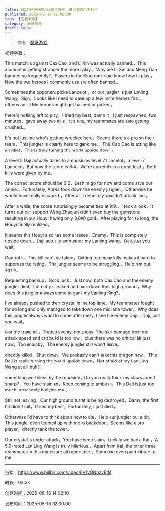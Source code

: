```yaml
---
title: 5级妲己过来抓我7级兰陵王，真当我鸡爪不利乎
published: 2025-06-18 02:00:00
tags: [王者荣耀]
category: 磊哥视频
draft: false
---
```



> 作者：[磊哥游戏](https://space.bilibili.com/268941858?spm_id_from=333.788.upinfo.head.click)

视频字幕：

This match is against Cao Cao, and Li Xin was actually banned.，This account is getting stranger the more I play.，Why are Li Xin and Meng Tian banned so frequently?，Players in the King rank sure know how to play.，Now the two heroes I commonly use are often banned.。

Sometimes the opponent picks Lancelot.，or our jungler is just Lanling Wang，Sigh，Looks like I need to develop a few more heroes first.，otherwise all Me heroes might get banned or picked。

there's nothing left to play，I tried my best, damn it，I just respawned, two minutes，gave away two kills，It's fine, my teammates are also getting crushed.。

It's not just me who's getting wrecked here，Seems there's a pro on their team，This jungler is clearly here to gank me.，This Cao Cao is acting like an idiot，This is truly turning the world upside down.。

A level 5 Daji actually dares to ambush my level 7 Lancelot，a level-7 Lancelot，But now the score is 6:4，We're currently in a great lead.，Both kills were given by me。

The correct score should be 6:2，Let him go for now and come save our Annie.，Fortunately, Anivia took down the enemy jungler.，Otherwise he would have really escaped.，After all, I definitely wouldn't attack him.。

After a while, the score surprisingly became tied at 9:9.，I took a look，It turns out our support Wang Zhaojun didn't even buy the gemstone，resulting in our Houyi having only 3,000 gold，After playing for so long, the Houyi finally realized。

It seems this Houyi also has some issues，Enemy，This is completely upside down.，Daji actually ambushed my Lanling Wang，Daji, just you wait。

Control it，This kill can't be taken，Getting too many kills makes it hard to suppress the rating，The jungler seems to be struggling.，Help him out again。

Requesting backup，Good luck，Just now, both Cao Cao and the enemy jungler died，I directly sneaked and took down their high ground.，Why does this jungler always come to gank my Lanling King?。

I've already pushed to their crystal in the top lane，My teammates fought for so long and only managed to take down one mid lane tower.，Why does this jungler always want to come after me?，I see the enemy Daji.，Daji, just you wait。

Got the trade kill，Traded evenly, not a loss. The skill damage from the attack speed and crit build is too low.，plus there was no critical hit just now，Too unlucky，The enemy jungler still won't leave。

directly killed，Shut down，We probably can't take this dragon now.，This Daji is really turning the world upside down，Not afraid of my Lan Ling Wang at all, huh?。

something worthless by the roadside，Do you really think my claws aren't sharp?，You have slain an，Keep coming to ambush，This Daji is just too much, absolutely bullying me.。

Still not leaving，Our high ground turret is being destroyed，Damn, the first hit didn't crit，I tried my best，Fortunately, I just died.。

Otherwise I'd have to think about how to die，Help our jungler out a bit，This jungler even teamed up with me to backdoor.，Seems like a pro player，directly tank the tower。

Our crystal is under attack，You have been slain，Luckily we had a Kai.，A 5.9-rated Lan Ling Wang is truly hilarious.，Apart from Kai, the other three teammates in this match are all reportable.，Someone even paid tribute to me

---

链接：https://www.bilibili.com/video/BV1vGNbzvEtM

时长：03:33

创建时间：2025-06-16 14:02:10

发布时间：2025-06-18 02:00:00
